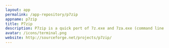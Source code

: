 ```yaml
---
layout: app
permalink: /app-repository/p7zip
appname: p7zip
title: P7zip
description: P7zip is a quick port of 7z.exe and 7za.exe (command line version of 7zip, see www.7-zip.org) for Unix.
avatar: /icons/terminal.png
website: http://sourceforge.net/projects/p7zip/
---
```


